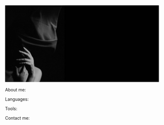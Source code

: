 ![HEADER](https://github.com/MindKate/MindKate/blob/main/image.jpg) 

About me: 

Languages:

Tools:

Contact me: 

<!---
MindKate/MindKate is a ✨ special ✨ repository because its `README.md` (this file) appears on your GitHub profile.
You can click the Preview link to take a look at your changes.
--->
